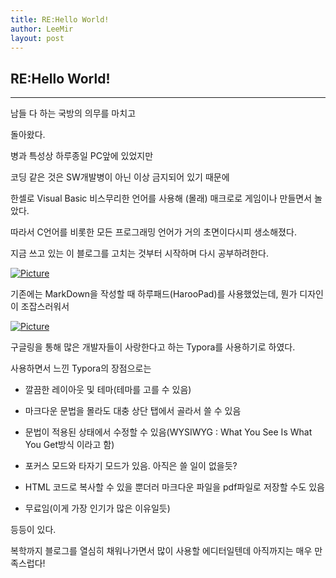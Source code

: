 ```yaml
---
title: RE:Hello World!
author: LeeMir
layout: post
---
```

## RE:Hello World!
- - -

남들 다 하는 국방의 의무를 마치고

돌아왔다.



병과 특성상 하루종일 PC앞에 있었지만

코딩 같은 것은 SW개발병이 아닌 이상 금지되어 있기 때문에

한셀로 Visual Basic 비스무리한 언어를 사용해 (몰래) 매크로로 게임이나 만들면서 놀았다.



따라서 C언어를 비롯한 모든 프로그래밍 언어가 거의 초면이다시피 생소해졌다.

지금 쓰고 있는 이 블로그를 고치는 것부터 시작하며 다시 공부하려한다.



[![Picture](https://encrypted-tbn0.gstatic.com/images?q=tbn:ANd9GcS2xHQoil72p9IapBU90VqyjH8CcBQWJ7dqJA&usqp=CAU)](https://encrypted-tbn0.gstatic.com/images?q=tbn:ANd9GcS2xHQoil72p9IapBU90VqyjH8CcBQWJ7dqJA&usqp=CAU)

기존에는 MarkDown을 작성할 때 하루패드(HarooPad)를 사용했었는데, 뭔가 디자인이 조잡스러워서 



[![Picture](https://blog.kakaocdn.net/dn/c173RC/btqBvs7GCjW/Qrn0H4PdLGk9zTu7EYYWy0/img.png)](https://blog.kakaocdn.net/dn/c173RC/btqBvs7GCjW/Qrn0H4PdLGk9zTu7EYYWy0/img.png)

구글링을 통해 많은 개발자들이 사랑한다고 하는 Typora를 사용하기로 하였다.

사용하면서 느낀 Typora의 장점으로는

- 깔끔한 레이아웃 및 테마(테마를 고를 수 있음)
- 마크다운 문법을 몰라도 대충 상단 탭에서 골라서 쓸 수 있음

- 문법이 적용된 상태에서 수정할 수 있음(WYSIWYG : What You See Is What You Get방식 이라고 함)
- 포커스 모드와 타자기 모드가 있음. 아직은 쓸 일이 없을듯?

- HTML 코드로 복사할 수 있을 뿐더러 마크다운 파일을 pdf파일로 저장할 수도 있음

- 무료임(이게 가장 인기가 많은 이유일듯)

  

등등이 있다.

복학까지 블로그를 열심히 채워나가면서 많이 사용할 에디터일텐데 아직까지는 매우 만족스럽다!